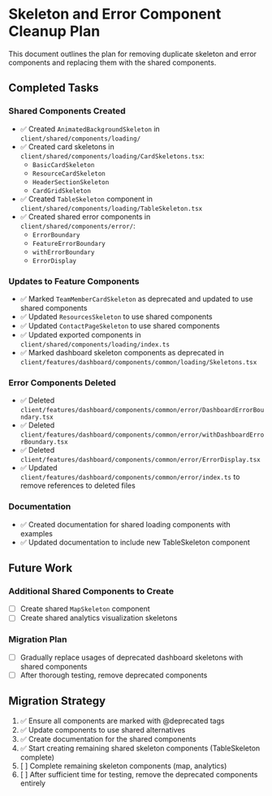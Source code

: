 # Skeleton and Error Component Cleanup Plan

This document outlines the plan for removing duplicate skeleton and error components and replacing them with the shared components.

## Completed Tasks

### Shared Components Created
- ✅ Created `AnimatedBackgroundSkeleton` in `client/shared/components/loading/`
- ✅ Created card skeletons in `client/shared/components/loading/CardSkeletons.tsx`:
  - `BasicCardSkeleton`
  - `ResourceCardSkeleton`
  - `HeaderSectionSkeleton`
  - `CardGridSkeleton`
- ✅ Created `TableSkeleton` component in `client/shared/components/loading/TableSkeleton.tsx`
- ✅ Created shared error components in `client/shared/components/error/`:
  - `ErrorBoundary`
  - `FeatureErrorBoundary`
  - `withErrorBoundary`
  - `ErrorDisplay`

### Updates to Feature Components
- ✅ Marked `TeamMemberCardSkeleton` as deprecated and updated to use shared components
- ✅ Updated `ResourcesSkeleton` to use shared components
- ✅ Updated `ContactPageSkeleton` to use shared components
- ✅ Updated exported components in `client/shared/components/loading/index.ts`
- ✅ Marked dashboard skeleton components as deprecated in `client/features/dashboard/components/common/loading/Skeletons.tsx`

### Error Components Deleted
- ✅ Deleted `client/features/dashboard/components/common/error/DashboardErrorBoundary.tsx`
- ✅ Deleted `client/features/dashboard/components/common/error/withDashboardErrorBoundary.tsx`
- ✅ Deleted `client/features/dashboard/components/common/error/ErrorDisplay.tsx`
- ✅ Updated `client/features/dashboard/components/common/error/index.ts` to remove references to deleted files

### Documentation
- ✅ Created documentation for shared loading components with examples
- ✅ Updated documentation to include new TableSkeleton component

## Future Work

### Additional Shared Components to Create
- [ ] Create shared `MapSkeleton` component
- [ ] Create shared analytics visualization skeletons

### Migration Plan
- [ ] Gradually replace usages of deprecated dashboard skeletons with shared components
- [ ] After thorough testing, remove deprecated components

## Migration Strategy
1. ✅ Ensure all components are marked with @deprecated tags
2. ✅ Update components to use shared alternatives
3. ✅ Create documentation for the shared components
4. ✅ Start creating remaining shared skeleton components (TableSkeleton complete)
5. [ ] Complete remaining skeleton components (map, analytics)
6. [ ] After sufficient time for testing, remove the deprecated components entirely 